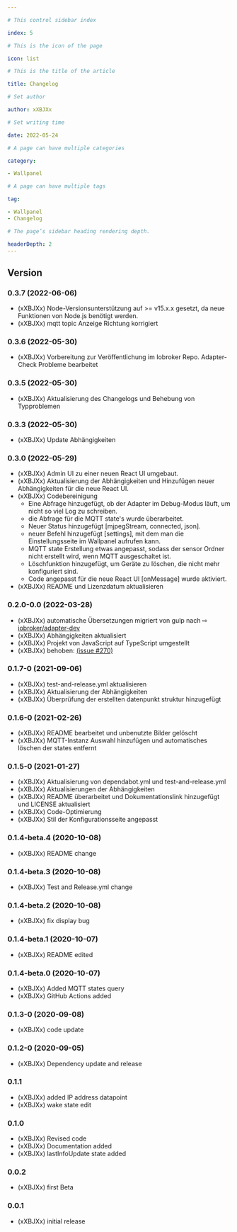 ```yaml
---

# This control sidebar index

index: 5

# This is the icon of the page

icon: list

# This is the title of the article

title: Changelog

# Set author

author: xXBJXx

# Set writing time

date: 2022-05-24

# A page can have multiple categories

category:

- Wallpanel

# A page can have multiple tags

tag:

- Wallpanel
- Changelog

# The page’s sidebar heading rendering depth.

headerDepth: 2
---
```


## Version
### 0.3.7 (2022-06-06)
* (xXBJXx) Node-Versionsunterstützung auf >= v15.x.x gesetzt, da neue Funktionen von Node.js benötigt werden.
* (xXBJXx) mqtt topic Anzeige Richtung korrigiert

### 0.3.6 (2022-05-30)
* (xXBJXx) Vorbereitung zur Veröffentlichung im Iobroker Repo. Adapter-Check Probleme bearbeitet

### 0.3.5 (2022-05-30)
* (xXBJXx) Aktualisierung des Changelogs und Behebung von Typproblemen

### 0.3.3 (2022-05-30)
* (xXBJXx) Update Abhängigkeiten

### 0.3.0 (2022-05-29)
* (xXBJXx) Admin UI zu einer neuen React UI umgebaut.
* (xXBJXx) Aktualisierung der Abhängigkeiten und Hinzufügen neuer Abhängigkeiten für die neue React UI.
* (xXBJXx) Codebereinigung
	* Eine Abfrage hinzugefügt, ob der Adapter im Debug-Modus läuft, um nicht so viel Log zu schreiben.
	* die Abfrage für die MQTT state's wurde überarbeitet.
	* Neuer Status hinzugefügt [mjpegStream, connected, json].
	* neuer Befehl hinzugefügt [settings], mit dem man die Einstellungsseite im Wallpanel aufrufen kann.
	* MQTT state Erstellung etwas angepasst, sodass der sensor Ordner nicht erstellt wird, wenn MQTT ausgeschaltet ist.
	* Löschfunktion hinzugefügt, um Geräte zu löschen, die nicht mehr konfiguriert sind.
	* Code angepasst für die neue React UI [onMessage] wurde aktiviert.
* (xXBJXx) README und Lizenzdatum aktualisieren


### 0.2.0-0.0 (2022-03-28)
* (xXBJXx) automatische Übersetzungen migriert von gulp nach ⇨ [iobroker/adapter-dev](https://github.com/ioBroker/adapter-dev)
* (xXBJXx) Abhängigkeiten aktualisiert
* (xXBJXx) Projekt von JavaScript auf TypeScript umgestellt
* (xXBJXx) behoben: [(issue #270)](https://github.com/xXBJXx/ioBroker.wallpanel/issues/270)

### 0.1.7-0 (2021-09-06)

* (xXBJXx) test-and-release.yml aktualisieren
* (xXBJXx) Aktualisierung der Abhängigkeiten
* (xXBJXx) Überprüfung der erstellten datenpunkt struktur hinzugefügt

### 0.1.6-0 (2021-02-26)

* (xXBJXx) README bearbeitet und unbenutzte Bilder gelöscht
* (xXBJXx) MQTT-Instanz Auswahl hinzufügen und automatisches löschen der states entfernt

### 0.1.5-0 (2021-01-27)

* (xXBJXx) Aktualisierung von dependabot.yml und test-and-release.yml
* (xXBJXx) Aktualisierungen der Abhängigkeiten
* (xXBJXx) README überarbeitet und Dokumentationslink hinzugefügt und LICENSE aktualisiert
* (xXBJXx) Code-Optimierung
* (xXBJXx) Stil der Konfigurationsseite angepasst

### 0.1.4-beta.4 (2020-10-08)

* (xXBJXx) README change

### 0.1.4-beta.3 (2020-10-08)

* (xXBJXx) Test and Release.yml change

### 0.1.4-beta.2 (2020-10-08)

* (xXBJXx) fix display bug

### 0.1.4-beta.1 (2020-10-07)

* (xXBJXx) README edited

### 0.1.4-beta.0 (2020-10-07)

* (xXBJXx) Added MQTT states query
* (xXBJXx) GitHub Actions added

### 0.1.3-0 (2020-09-08)

* (xXBJXx) code update

### 0.1.2-0 (2020-09-05)

* (xXBJXx) Dependency update and release

### 0.1.1

* (xXBJXx) added IP address datapoint
* (xXBJXx) wake state edit

### 0.1.0

* (xXBJXx) Revised code
* (xXBJXx) Documentation added
* (xXBJXx) lastInfoUpdate state added

### 0.0.2

* (xXBJXx) first Beta

### 0.0.1

* (xXBJXx) initial release
